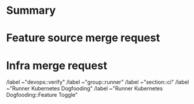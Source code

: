 # Summary

<!-- Describe the feature you would like toggled along with a reason. Example: -->

<!-- Toggle the `FF_PRINT_POD_EVENTS` feature flag to `true`. This will allow us to better track down issues in Kubernetes-powered jobs -->

# Feature source merge request

<!-- The merge request that introduced said feature into GitLab Runner -->

# Infra merge request

<!-- Ideally the requester will implement the feature toggle into the [Kubernetes Infra repository](https://gitlab.com/gitlab-org/ci-cd/runner-tools/runner-kubernetes-infra). If you're unable to so, request assistance. -->

<!-- The infra MR should close this issue -->

/label ~"devops::verify"
/label ~"group::runner"
/label ~"section::ci"
/label ~"Runner Kubernetes Dogfooding"
/label ~"Runner Kubernetes Dogfooding::Feature Toggle"
